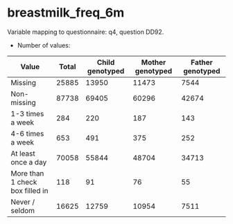 # breastmilk_freq_6m
Variable mapping to questionnaire: q4, question DD92.
- Number of values:

| Value | Total | Child genotyped | Mother genotyped | Father genotyped |
| ----- | ----- | --------------- | ---------------- | ---------------- |
| Missing | 25885 | 13950 | 11473 | 7544 |
| Non-missing | 87738 | 69405 | 60296 | 42674 |
| 1-3 times a week | 284 | 220 | 187 |143 |
| 4-6 times a week | 653 | 491 | 375 |252 |
| At least once a day | 70058 | 55844 | 48704 |34713 |
| More than 1 check box filled in | 118 | 91 | 76 |55 |
| Never / seldom | 16625 | 12759 | 10954 |7511 |




